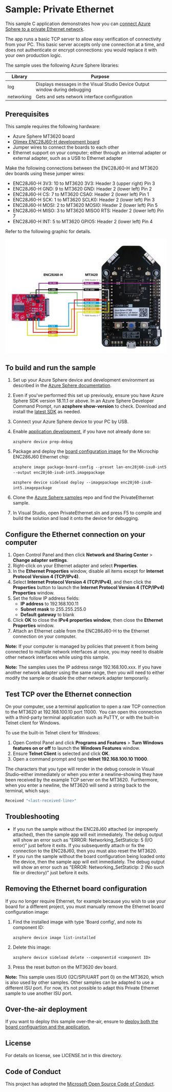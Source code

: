 # Sample: Private Ethernet

This sample C application demonstrates how you can [connect Azure Sphere to a private Ethernet network](https://docs.microsoft.com/azure-sphere/network/connect-private-network).

The app runs a basic TCP server to allow easy verification of connectivity from your PC. This basic server accepts only one connection at a time, and does not authenticate or encrypt connections: you would replace it with your own production logic.

The sample uses the following Azure Sphere libraries:

|Library   |Purpose  |
|---------|---------|
|log     |  Displays messages in the Visual Studio Device Output window during debugging  |
|networking    | Gets and sets network interface configuration |

## Prerequisites

 This sample requires the following hardware:

- Azure Sphere MT3620 board
- [Olimex ENC28J60-H development board](https://www.olimex.com/Products/Modules/Ethernet/ENC28J60-H/)
- Jumper wires to connect the boards to each other
- Ethernet support on your computer; either through an internal adapter or external adapter, such as a USB to Ethernet adapter

Make the following connections between the ENC28J60-H and MT3620 dev boards using these jumper wires:

- ENC28J60-H 3V3: 10 to MT3620 3V3: Header 3 (upper right) Pin 3
- ENC28J60-H GND: 9 to MT3620 GND: Header 2 (lower left) Pin 2
- ENC28J60-H CS: 7 to MT3620 CSA0: Header 2 (lower left) Pin 1
- ENC28J60-H SCK: 1 to MT3620 SCLK0: Header 2 (lower left) Pin 3
- ENC28J60-H MOSI: 2 to MT3620 MOSI0: Header 2 (lower left) Pin 5
- ENC28J60-H MISO: 3 to MT3620 MISO0 RTS: Header 2 (lower left) Pin 7
- ENC28J60-H INT: 5 to MT3620 GPIO5: Header 2 (lower left) Pin 4

Refer to the following graphic for details.

![Connection diagram for ENC28J60-H and MT3620](./media/ENC28J60Hconnection.jpg)

## To build and run the sample

1. Set up your Azure Sphere device and development environment as described in the [Azure Sphere documentation](https://docs.microsoft.com/azure-sphere/install/install).
1. Even if you've performed this set up previously, ensure you have Azure Sphere SDK version 18.11.1 or above. In an Azure Sphere Developer Command Prompt, run **azsphere show-version** to check. Download and install the [latest SDK](https://aka.ms/AzureSphereSDKDownload) as needed.
1. Connect your Azure Sphere device to your PC by USB.
1. Enable [application development](https://docs.microsoft.com/azure-sphere/quickstarts/qs-blink-application#prepare-your-device-for-development-and-debugging), if you have not already done so:

   `azsphere device prep-debug`
1. Package and deploy the [board configuration image](https://docs.microsoft.com/azure-sphere/network/connect-private-network) for the Microchip ENC286J60 Ethernet chip:

   `azsphere image package-board-config --preset lan-enc28j60-isu0-int5 --output enc28j60-isu0-int5.imagepackage`
   
   `azsphere device sideload deploy --imagepackage enc28j60-isu0-int5.imagepackage`
1. Clone the [Azure Sphere samples](https://github.com/Azure/azure-sphere-samples) repo and find the PrivateEthernet sample.
1. In Visual Studio, open PrivateEthernet.sln and press F5 to compile and build the solution and load it onto the device for debugging.

## Configure the Ethernet connection on your computer

1. Open Control Panel and then click **Network and Sharing Center** > **Change adapter settings**.  
1. Right-click on your Ethernet adapter and select **Properties**.
1. In the **Ethernet Properties** window, disable all items except for **Internet Protocol Version 4 (TCP/IPv4)**.
1. Select **Internet Protocol Version 4 (TCP/IPv4)**, and then click the **Properties** button to launch the **Internet Protocol Version 4 (TCP/IPv4) Properties** window.
1. Set the follow IP address fields:
    - **IP address** to 192.168.100.11
    - **Subnet mask** to 255.255.255.0
    - **Default gateway** to blank
1. Click **OK** to close the **IPv4 properties window**, then close the **Ethernet Properties** window.
1. Attach an Ethernet cable from the ENC286J60-H to the Ethernet connection on your computer.

**Note:** If your computer is managed by policies that prevent it from being connected to multiple network interfaces at once, you may need to disable other network interfaces while using this sample.

**Note:** The samples uses the IP address range 192.168.100.xxx. If you have another network adapter using the same range, then you will need to either modify the sample or disable the other network adapter temporarily.

## Test TCP over the Ethernet connection

On your computer, use a terminal application to open a raw TCP connection to the MT3620 at 192.168.100.10 port 11000.  You can open this connection with a third-party terminal application such as PuTTY, or with the built-in Telnet client for Windows.

To use the built-in Telnet client for Windows:

1. Open Control Panel and click **Programs and Features** > **Turn Windows features on or off** to launch the **Windows Features** window.
1. Ensure **Telnet Client** is selected and click **OK**.
1. Open a command prompt and type **telnet 192.168.100.10 11000**.

The characters that you type will render in the debug console in Visual Studio–either immediately or when you enter a newline–showing they have been received by the example TCP server on the MT3620.  Furthermore, when you enter a newline, the MT3620 will send a string back to the terminal, which says:

   ```sh
   Received "<last-received-line>"
   ```

## Troubleshooting

- If you run the sample without the ENC28J60 attached (or improperly attached), then the sample app will exit immediately. The debug output will show an error such as "ERROR: Networking_SetStaticIp: 5 (I/O error)" just before it exits.  If you subsequently attach or fix the connection to the ENC28J60, then you must also reset the MT3620.
- If you run the sample without the board configuration being loaded onto the device, then the sample app will exit immediately. The debug output will show an error such as "ERROR: Networking_SetStaticIp: 2 (No such file or directory)" just before it exits.

## Removing the Ethernet board configuration

If you no longer require Ethernet, for example because you wish to use your board for a different project, you must manually remove the Ethernet board configuration image:

1. Find the installed image with type 'Board config', and note its component ID:

   `azsphere device image list-installed`
1. Delete this image: 

   `azsphere device sideload delete --componentid <component ID>`
1. Press the reset button on the MT3620 dev board.

**Note:** This sample uses ISU0 (I2C/SPI/UART port 0) on the MT3620, which is also used by other samples. Other samples can be adapted to use a different ISU port. For now, it’s not possible to adapt this Private Ethernet sample to use another ISU port.

## Over-the-air deployment
If you want to deploy this sample over-the-air, ensure to [deploy both the board configuartion and the application.](https://docs.microsoft.com/azure-sphere/network/connect-private-network)

## License
For details on license, see LICENSE.txt in this directory.

## Code of Conduct
This project has adopted the [Microsoft Open Source Code of Conduct](https://opensource.microsoft.com/codeofconduct/).